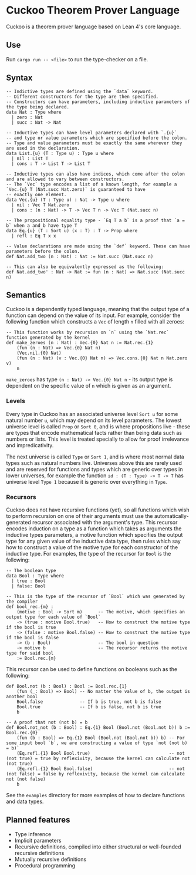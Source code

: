 # Cuckoo Theorem Prover Language

Cuckoo is a theorem prover language based on Lean 4's core language. 

## Use

Run `cargo run -- <file>` to run the type-checker on a file.

## Syntax

```Cuckoo
-- Indictive types are defined using the `data` keyword.
-- Different constructors for the type are then specified. 
-- Constructors can have parameters, including inductive parameters of the type being declared.
data Nat : Type where
  | zero : Nat
  | succ : Nat -> Nat
  
-- Inductive types can have level parameters declared with `.{u}` 
-- and type or value parameters which are specified before the colon.
-- Type and value parameters must be exactly the same wherever they are used in the declaration.
data List.{u} (T : Type u) : Type u where
  | nil : List T
  | cons : T -> List T -> List T

-- Inductive types can also have indices, which come after the colon and are allowed to vary between constructors.
-- The `Vec` type encodes a list of a known length, for example a `Vec.{u} T (Nat.succ Nat.zero)` is guaranteed to have
-- exactly one element.
data Vec.{u} (T : Type u) : Nat -> Type u where
  | nil : Vec T Nat.zero
  | cons : (n : Nat) -> T -> Vec T n -> Vec T (Nat.succ n)

-- The propositional equality type - `Eq T a b` is a proof that `a = b` when a and b have type T
data Eq.{u} (T : Sort u) (x : T) : T -> Prop where
  | refl : Eq T x x

-- Value declarations are made using the `def` keyword. These can have parameters before the colon.
def Nat.add_two (n : Nat) : Nat := Nat.succ (Nat.succ n)

-- This can also be equivalently expressed as the following:
def Nat.add_two' : Nat -> Nat := fun (n : Nat) => Nat.succ (Nat.succ n)
```

## Semantics

Cuckoo is a dependently typed language, meaning that the output type of a function can depend on the value of its input.
For example, consider the following function which constructs a `Vec` of length `n` filled with all zeroes:

```Cuckoo
-- This function works by recursion on `n` using the `Nat.rec` function generated by the kernel
def make_zeroes (n : Nat) : Vec.{0} Nat n := Nat.rec.{1}
    (fun (n : Nat) => Vec.{0} Nat n)
    (Vec.nil.{0} Nat)
    (fun (n : Nat) (v : Vec.{0} Nat n) => Vec.cons.{0} Nat n Nat.zero v)
    n
```

`make_zeroes` has type `(n : Nat) -> Vec.{0} Nat n` - its output type is dependent on the specific value of `n` which is
given as an argument.

### Levels
Every type in Cuckoo has an associated universe level `Sort u` for some natural number `u`, which may depend on its level parameters. The lowest universe 
level is called `Prop` or `Sort 0`, and is where propositions live - these are types that encode mathematical facts rather than being
data such as numbers or lists. This level is treated specially to allow for proof irrelevance and impredicativity.

The next universe is called `Type` or `Sort 1`, and is where most normal data types such as natural numbers live.
Universes above this are rarely used and are reserved for functions and types which are generic over types in lower
universes, for example the function `id : (T : Type) -> T -> T` has universe level `Type 1` because it is
generic over everything in `Type`.

### Recursors
Cuckoo does not have recursive functions (yet), so all functions which wish to perform recursion on one of their arguments
must use the automatically-generated recursor associated with the argument's type. This recursor encodes induction on a 
type as a function which takes as arguments the inductive types parameters, a motive function which specifies the output 
type for any given value of the inductive data type, then rules which say how to construct a value of the motive type 
for each constructor of the inductive type. For examples, the type of the recursor for `Bool` is the following:

```Cuckoo
-- The boolean type
data Bool : Type where
  | true : Bool
  | false: Bool

-- This is the type of the recursor of `Bool` which was generated by the compiler
def bool_rec.{m} :
    (motive : Bool -> Sort m)      -- The motive, which specifies an output type for each value of `Bool`
    -> (true : motive Bool.true)   -- How to construct the motive type if the bool is true
    -> (false : motive Bool.false) -- How to construct the motive type if the bool is false
    -> (b : Bool)                  -- The bool in question
    -> motive b                    -- The recursor returns the motive type for said bool
    := Bool.rec.{m}
```

This recursor can be used to define functions on booleans such as the following:

```Cuckoo
def Bool.not (b : Bool) : Bool := Bool.rec.{1}
    (fun (_: Bool) => Bool) -- No matter the value of b, the output is another bool
    Bool.false              -- If b is true, not b is false
    Bool.true               -- If b is false, not b is true
    b

-- A proof that not (not b) = b
def Bool.not_not (b : Bool) : Eq.{1} Bool (Bool.not (Bool.not b)) b := Bool.rec.{0}
    (fun (b : Bool) => Eq.{1} Bool (Bool.not (Bool.not b)) b) -- For some input bool `b`, we are constructing a value of type `not (not b) = b)`
    (Eq.refl.{1} Bool Bool.true)                              -- not (not true) = true by reflexivity, because the kernel can calculate not (not true)
    (Eq.refl.{1} Bool Bool.false)                             -- not (not false) = false by reflexivity, because the kernel can calculate not (not false)
    b
```

See the `examples` directory for more examples of how to declare functions and data types.

## Planned features
* Type inference
* Implicit parameters
* Recursive definitions, compiled into either structural or well-founded recursive definitions
* Mutually recursive definitions
* Procedural programming